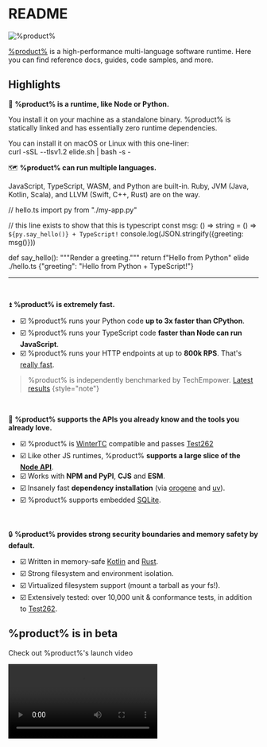 # README

<img src="elide-marquee.png" alt="%product%" />

[%product%](https://elide.dev) is a high-performance multi-language software runtime. Here you can find reference docs, guides,
code samples, and more.

## Highlights

🚀 **%product% is a runtime, like Node or Python.**

You install it on your machine as a standalone binary. %product% is
statically linked and has essentially zero runtime dependencies.

You can install it on macOS or Linux with this one-liner:
<br />
<code-block lang="bash">curl -sSL --tlsv1.2 elide.sh | bash -s -</code-block>

🗺️ **%product% can run multiple languages.**

JavaScript, TypeScript, WASM, and Python are built-in. Ruby, JVM (Java,
Kotlin, Scala), and LLVM (Swift, C++, Rust) are on the way.

<code-block lang="typescript">
// hello.ts
import py from "./my-app.py"

// this line exists to show that this is typescript
const msg: () => string = () => `${py.say_hello()} + TypeScript!`
console.log(JSON.stringify({greeting: msg()}))
</code-block>

<code-block lang="python">
def say_hello():
  """Render a greeting."""
  return f"Hello from Python"
</code-block>

<code-block lang="Console" prompt=">">
elide ./hello.ts
</code-block>

<code-block lang="Console">
{"greeting": "Hello from Python + TypeScript!"}
</code-block>

----

<br />

⏫ **%product% is extremely fast.**

- ☑️ %product% runs your Python code **up to 3x faster than CPython**.
- ☑️ %product% runs your TypeScript code **faster than Node can run JavaScript**.
- ☑️ %product% runs your HTTP endpoints at up to **800k RPS**. That's [really fast](Performance.md).

> %product% is independently benchmarked by TechEmpower. [Latest results][2]
{style="note"}

<br />

🧘 **%product% supports the APIs you already know and the tools you already love.**

- ☑️ %product% is [WinterTC][3] compatible and passes [Test262][4]
- ☑️ Like other JS runtimes, %product% **supports a large slice of the [Node API](Node-API.md)**.
- ☑️ Works with **NPM and PyPI**, **CJS** and **ESM**.
- ☑️ Insanely fast **dependency installation** (via [orogene][0] and [uv][1]).
- ☑️ %product% supports embedded [SQLite](javascript-sqlite.md).

<br />

🔒 **%product% provides strong security boundaries and memory safety by default.**

- ☑️ Written in memory-safe [Kotlin](https://kotlinlang.org) and [Rust](https://rustlang.org).
- ☑️ Strong filesystem and environment isolation.
- ☑️ Virtualized filesystem support (mount a tarball as your fs!).
- ☑️ Extensively tested: over 10,000 unit & conformance tests, in addition to [Test262][4].

## %product% is in beta

Check out %product%'s launch video

<video src="https://youtu.be/Txl9ryfbCw4" preview-src="launch-cover.png" />

<br />

<seealso style="cards">
    <category ref="gettingStarted">
        <a summary="Install %product% on your machine" href="Installation.md">Installing %product%</a>
        <a summary="Code samples in each language" href="GettingStarted.md"/>
        <a summary="Thinking about software in more than one language" href="Polyglot.md">Polyglot 101: Thinking in Multiple Languages</a>
        <a summary="Runtime usage guides by language" href="Language-Guides.topic">%product% Runtime: Language Guides</a>
    </category>
</seealso>

[0]: https://orogene.dev/
[1]: https://github.com/astral-sh/uv
[2]: https://www.techempower.com/benchmarks/#hw=ph&test=plaintext&section=data-r23:~:text=133-,elide,-4%2C089%2C078
[3]: https://wintertc.org
[4]: https://github.com/tc39/test262
